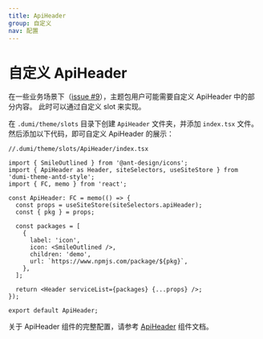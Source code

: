 ```yaml
---
title: ApiHeader
group: 自定义
nav: 配置
---
```


# 自定义 ApiHeader

在一些业务场景下（[issue #9](https://github.com/arvinxx/dumi-theme-antd-style/issues/9#issuecomment-1459116041)），主题包用户可能需要自定义 ApiHeader 中的部分内容。 此时可以通过自定义 slot 来实现。

在 `.dumi/theme/slots` 目录下创建 `ApiHeader` 文件夹，并添加 `index.tsx` 文件。然后添加以下代码，即可自定义 ApiHeader 的展示：

```tsx | pure
//.dumi/theme/slots/ApiHeader/index.tsx

import { SmileOutlined } from '@ant-design/icons';
import { ApiHeader as Header, siteSelectors, useSiteStore } from 'dumi-theme-antd-style';
import { FC, memo } from 'react';

const ApiHeader: FC = memo(() => {
  const props = useSiteStore(siteSelectors.apiHeader);
  const { pkg } = props;

  const packages = [
    {
      label: 'icon',
      icon: <SmileOutlined />,
      children: 'demo',
      url: `https://www.npmjs.com/package/${pkg}`,
    },
  ];

  return <Header serviceList={packages} {...props} />;
});

export default ApiHeader;
```

关于 ApiHeader 组件的完整配置，请参考 [ApiHeader](/components/api-header) 组件文档。
